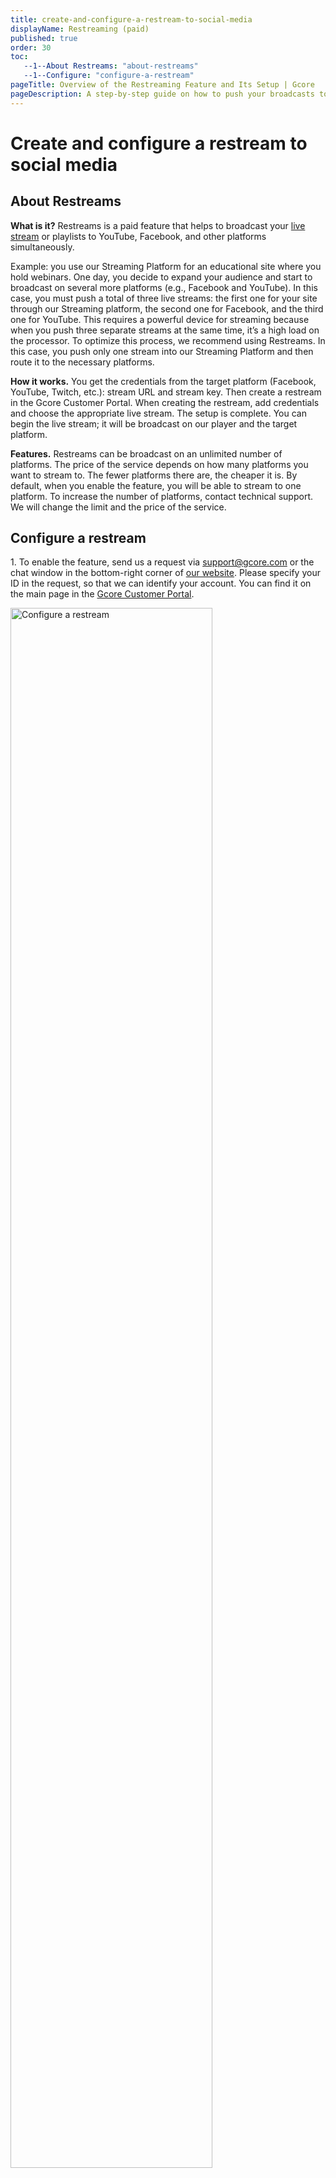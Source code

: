 ```yaml
---
title: create-and-configure-a-restream-to-social-media
displayName: Restreaming (paid)
published: true
order: 30
toc:
   --1--About Restreams: "about-restreams"
   --1--Configure: "configure-a-restream"
pageTitle: Overview of the Restreaming Feature and Its Setup | Gcore
pageDescription: A step-by-step guide on how to push your broadcasts to social media.
---
```

# Create and configure a restream to social media
  
## About Restreams

**What is it?** Restreams is a paid feature that helps to broadcast your <a href="https://gcore.com/docs/streaming-platform/live-streaming/create-a-live-stream">live stream</a> or playlists to YouTube, Facebook, and other platforms simultaneously.

Example: you use our Streaming Platform for an educational site where you hold webinars. One day, you decide to expand your audience and start to broadcast on several more platforms (e.g., Facebook and YouTube). In this case, you must push a total of three live streams: the first one for your site through our Streaming platform, the second one for Facebook, and the third one for YouTube. This requires a powerful device for streaming because when you push three separate streams at the same time, it’s a high load on the processor. To optimize this process, we recommend using Restreams. In this case, you push only one stream into our Streaming Platform and then route it to the necessary platforms.

**How it works.** You get the credentials from the target platform (Facebook, YouTube, Twitch, etc.): stream URL and stream key. Then create a restream in the Gcore Customer Portal. When creating the restream, add credentials and choose the appropriate live stream. The setup is complete. You can begin the live stream; it will be broadcast on our player and the target platform.

**Features.** Restreams can be broadcast on an unlimited number of platforms. The price of the service depends on how many platforms you want to stream to. The fewer platforms there are, the cheaper it is. By default, when you enable the feature, you will be able to stream to one platform. To increase the number of platforms, contact technical support. We will change the limit and the price of the service.

## Configure a restream

1\. To enable the feature, send us a request via [support@gcore.com](mailto:support@gcore.com) or the chat window in the bottom-right corner of <a href="https://gcore.com" target="_blank">our website</a>. Please specify your ID in the request, so that we can identify your account. You can find it on the main page in the <a href="https://accounts.gcore.com/reports/dashboard" target="_blank">Gcore Customer Portal</a>.

<img src="https://assets.gcore.pro/docs/streaming-platform/live-streaming/create-and-configure-a-restream-to-social-media/Your_ID.png" alt="Configure a restream" width="80%">

The message template: *"Greetings! Please enable the Restreams feature for an account with ID … (your ID)"*.

By default, we enable one available restream per account. If you want to use more than one, specify the number of restreams in the message.

We will notify you when the feature is activated. After that, you will be able to use it for your account.

2\. Get credentials from the target platform for the restream. Our guides for popular platforms describe how to do it: <a href="https://en-gb.facebook.com/help/587160588142067?helpref=faq_content" target="_blank">Facebook</a>, <a href="https://support.google.com/youtube/answer/2907883?hl=en" target="_blank">YouTube</a> and <a href="https://help.twitch.tv/s/article/twitch-stream-key-faq" target="_blank">Twitch</a>.

For example, we want to broadcast our live stream on YouTube. To do so, we should go to <a href="https://youtube.com" target="_blank">YouTube</a> and click **Go live**. Then select a Streaming software solution. There we will need the credentials (stream URL and stream key). We will use them in step 6 of this guide.

<img src="https://assets.gcore.pro/docs/streaming-platform/live-streaming/create-and-configure-a-restream-to-social-media/Stream_key.png" alt="Configure a restream">

3\. Go to the <a href="https://streaming.gcore.com/restreams/list" target="_blank">Restreams</a> section and click **Create a restream**.

<img src="https://assets.gcore.pro/docs/streaming-platform/live-streaming/create-and-configure-a-restream-to-social-media/Create_a_restream.png" alt="Restreams section" width="80%">

The configuration page opens. Complete the remaining steps in it.

<img src="https://assets.gcore.pro/docs/streaming-platform/live-streaming/create-and-configure-a-restream-to-social-media/9665929864593.png" alt=" remaining steps" width="50%">

4\. Turn on the **Active** toggle if you want to broadcast your video content after configuration. If you don’t turn the toggle off, an inactive restream won’t be broadcasted.

5\. Give a name to your restream.

6\. Enter the credentials from step 2 of this guide as follows:

```
URL/KEY
```

For example, our stream URL is: *rtmp://a.rtmp.youtube.com/live2* and stream key is: *ab123-cde4-f56g-hi78-90j*. So, in the URL field, we should add the following:

<img src="https://assets.gcore.pro/docs/streaming-platform/live-streaming/create-and-configure-a-restream-to-social-media/rtmp.png" alt="stream URL ">

where:

- *rtmp://a.rtmp.youtube.com/live2* is the URL
- */* is the connecting symbol
- *ab123-cde4-f56g-hi78-90j* is the KEY

7\. Select which type of video content you want to restream. You can broadcast live streams and playlists.

**Note**: Playlists must be looped so that you can restream them.

8\. Pick a stream or playlist that you want to broadcast from the drop-down list.

9\. Save changes.

Then you should enable the live stream or playlist (depending on your choice), wait several minutes while the settings are applied, and restart the <a href="https://streaming.gcore.com/restreams/list" target="_blank">Restreams</a> page. If everything was set up correctly, you would see the **Live** label.

<img src="https://assets.gcore.pro/docs/streaming-platform/live-streaming/create-and-configure-a-restream-to-social-media/Live.png" alt="Restreams page" width="80%">

You can do this if the live stream or playlist is over, but you want to restream it again in a while. If the key and URL were not changed, and the restream still exists in the Gcore Customer Portal, there are no additional settings. If the key or URL were changed, you should add current credentials in the configuration of restream.

<img src="https://assets.gcore.pro/docs/streaming-platform/live-streaming/create-and-configure-a-restream-to-social-media/Settings.png" alt="Restreams page" width="80%">